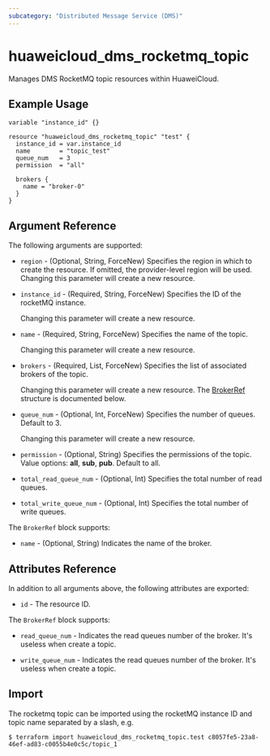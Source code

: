 ```yaml
---
subcategory: "Distributed Message Service (DMS)"
---
```


# huaweicloud_dms_rocketmq_topic

Manages DMS RocketMQ topic resources within HuaweiCloud.

## Example Usage

```hcl
variable "instance_id" {}

resource "huaweicloud_dms_rocketmq_topic" "test" {
  instance_id = var.instance_id
  name        = "topic_test"
  queue_num   = 3
  permission  = "all"

  brokers {
    name = "broker-0"
  }
}
```

## Argument Reference

The following arguments are supported:

* `region` - (Optional, String, ForceNew) Specifies the region in which to create the resource.
  If omitted, the provider-level region will be used. Changing this parameter will create a new resource.

* `instance_id` - (Required, String, ForceNew) Specifies the ID of the rocketMQ instance.

  Changing this parameter will create a new resource.

* `name` - (Required, String, ForceNew) Specifies the name of the topic.

  Changing this parameter will create a new resource.

* `brokers` - (Required, List, ForceNew) Specifies the list of associated brokers of the topic.

  Changing this parameter will create a new resource.
  The [BrokerRef](#DmsRocketMQTopic_BrokerRef) structure is documented below.

* `queue_num` - (Optional, Int, ForceNew) Specifies the number of queues. Default to 3.

  Changing this parameter will create a new resource.

* `permission` - (Optional, String) Specifies the permissions of the topic.
  Value options: **all**, **sub**, **pub**. Default to all.

* `total_read_queue_num` - (Optional, Int) Specifies the total number of read queues.

* `total_write_queue_num` - (Optional, Int) Specifies the total number of write queues.

<a name="DmsRocketMQTopic_BrokerRef"></a>
The `BrokerRef` block supports:

* `name` - (Optional, String) Indicates the name of the broker.

## Attributes Reference

In addition to all arguments above, the following attributes are exported:

* `id` - The resource ID.
  
<a name="DmsRocketMQTopic_BrokerRef"></a>
  The `BrokerRef` block supports:

* `read_queue_num` - Indicates the read queues number of the broker. It's useless when create a topic.

* `write_queue_num` - Indicates the read queues number of the broker. It's useless when create a topic.

## Import

The rocketmq topic can be imported using the rocketMQ instance ID and topic name separated by a slash, e.g.

```
$ terraform import huaweicloud_dms_rocketmq_topic.test c8057fe5-23a8-46ef-ad83-c0055b4e0c5c/topic_1
```
